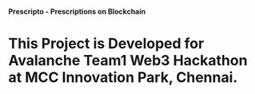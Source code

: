 **Prescripto - Prescriptions on Blockchain**

# This Project is Developed for Avalanche Team1 Web3 Hackathon at MCC Innovation Park, Chennai.

